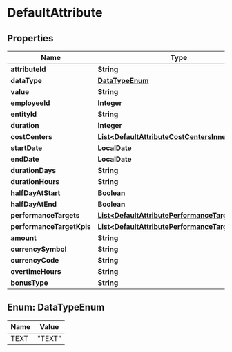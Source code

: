 

# DefaultAttribute


## Properties

| Name | Type | Description | Notes |
|------------ | ------------- | ------------- | -------------|
|**attributeId** | **String** |  |  [optional] |
|**dataType** | [**DataTypeEnum**](#DataTypeEnum) |  |  [optional] |
|**value** | **String** |  |  [optional] |
|**employeeId** | **Integer** |  |  [optional] |
|**entityId** | **String** |  |  [optional] |
|**duration** | **Integer** |  |  [optional] |
|**costCenters** | [**List&lt;DefaultAttributeCostCentersInner&gt;**](DefaultAttributeCostCentersInner.md) |  |  [optional] |
|**startDate** | **LocalDate** |  |  [optional] |
|**endDate** | **LocalDate** |  |  [optional] |
|**durationDays** | **String** |  |  [optional] |
|**durationHours** | **String** |  |  [optional] |
|**halfDayAtStart** | **Boolean** |  |  [optional] |
|**halfDayAtEnd** | **Boolean** |  |  [optional] |
|**performanceTargets** | [**List&lt;DefaultAttributePerformanceTargetsInner&gt;**](DefaultAttributePerformanceTargetsInner.md) |  |  [optional] |
|**performanceTargetKpis** | [**List&lt;DefaultAttributePerformanceTargetsInner&gt;**](DefaultAttributePerformanceTargetsInner.md) |  |  [optional] |
|**amount** | **String** |  |  [optional] |
|**currencySymbol** | **String** |  |  [optional] |
|**currencyCode** | **String** |  |  [optional] |
|**overtimeHours** | **String** |  |  [optional] |
|**bonusType** | **String** |  |  [optional] |



## Enum: DataTypeEnum

| Name | Value |
|---- | -----|
| TEXT | &quot;TEXT&quot; |



